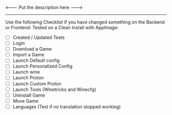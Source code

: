 <--- Put the description here --->

----------------------------------

Use the following Checklist if you have changed something on the Backend or Frontend:
Tested on a Clean Install with AppImage:
- [ ] Created / Updated Tests
- [ ] Login
- [ ] Download a Game
- [ ] Import a Game
- [ ] Launch Default config
- [ ] Launch Personalized Config
- [ ] Launch wine
- [ ] Launch Proton
- [ ] Launch Custom Proton
- [ ] Launch Tools (Winetricks and Winecfg)
- [ ] Uninstall Game
- [ ] Move Game
- [ ] Languages (Test if no translation stopped working)

